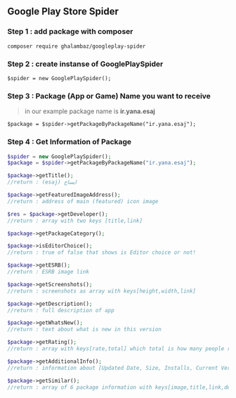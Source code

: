 ## Google Play Store Spider

### Step 1 : add package with composer
`composer require ghalambaz/googleplay-spider`
### Step 2 : create instanse of GooglePlaySpider
`$spider = new GooglePlaySpider();`
### Step 3 : Package (App or Game) Name you want to receive
>in our example package name is **ir.yana.esaj**

`$package = $spider->getPackageByPackageName("ir.yana.esaj");`
### Step 4 : Get Information of Package

```php
$spider = new GooglePlaySpider();
$package = $spider->getPackageByPackageName("ir.yana.esaj");

$package->getTitle();
//return : (esaj) ایساج

$package->getFeaturedImageAddress();
//return : address of main (featured) icon image

$res = $package->getDeveloper();
//return : array with two keys [title,link]

$package->getPackageCategory();

$package->isEditorChoice();
//return : true of false that shows is Editor choice or not!

$package->getESRB();
//return : ESRB image link

$package->getScreenshots();
//return : screenshots as array with keys[height,width,link]

$package->getDescription();
//return : full description of app

$package->getWhatsNew();
//return : text about what is new in this version

$package->getRating();
//return : array with keys[rate,total] which total is how many people rate this app

$package->getAdditionalInfo();
//return : information about [Updated Date, Size, Installs, Current Version, Require Android, Content Rating,Offered By ,etc... ]

$package->getSimilar();
//return : array of 6 package information with keys[image,title,link,developer,developer_link,description]
```
